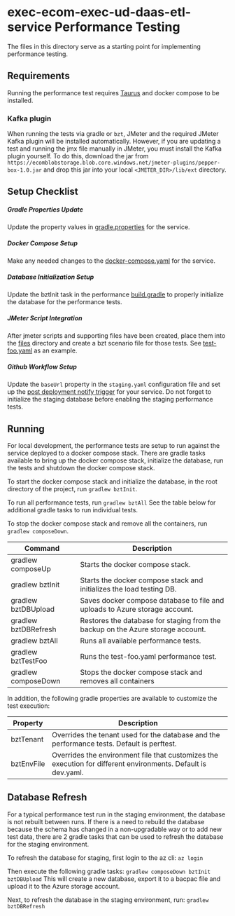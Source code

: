 # exec-ecom-exec-ud-daas-etl-service Performance Testing

The files in this directory serve as a starting point for implementing performance testing.

## Requirements
Running the performance test requires [Taurus](https://gettaurus.org/install/Installation/) and docker compose to be installed.

### Kafka plugin
When running the tests via gradle or ```bzt```, JMeter and the required JMeter Kafka plugin will be installed automatically.
However, if you are updating a test and running the jmx file manually in JMeter, you must install the 
Kafka plugin yourself. To do this, download the jar from ```https://ecomblobstorage.blob.core.windows.net/jmeter-plugins/pepper-box-1.0.jar``` 
and drop this jar into your local ```<JMETER_DIR>/lib/ext``` directory.

## Setup Checklist
##### Gradle Properties Update
Update the property values in [gradle.properties](performance/gradle.properties) for the service. 
##### Docker Compose Setup
Make any needed changes to the [docker-compose.yaml](docker-compose.yaml) for the service.
##### Database Initialization Setup
Update the bztInit task in the performance [build.gradle](performance/build.gradle) to properly initialize the database for the performance tests.
##### JMeter Script Integration
After jmeter scripts and supporting files have been created, place them into the [files](performance/files) directory and create a bzt scenario file
for those tests.  See [test-foo.yaml](performance/test-foo.yaml) as an example.
##### Github Workflow Setup
Update the `baseUrl` property in the `staging.yaml` configuration file and set up the [post deployment notify trigger](https://github.com/JDA-Product-Development/exec-ecom-azure-deployment#post-deploy-notify) 
for your service.  Do not forget to initialize the staging database before enabling the staging performance tests.

## Running
For local development, the performance tests are setup to run against the service deployed to a docker compose 
stack.  There are gradle tasks available to bring up the docker compose stack, initialize the database, run the 
tests and shutdown the docker compose stack.

To start the docker compose stack and initialize the database, in the root directory of the project, 
run ```gradlew bztInit```.

To run all performance tests, run ```gradlew bztAll``` See the table below for additional gradle tasks to run individual tests.

To stop the docker compose stack and remove all the containers, run ```gradlew composeDown```.


| Command                    | Description                                                                     |
|----------------------------|---------------------------------------------------------------------------------|
| gradlew composeUp          | Starts the docker compose stack.                                                |
| gradlew bztInit            | Starts the docker compose stack and initializes the load testing DB.            |
| gradlew bztDBUpload        | Saves docker compose database to file and uploads to Azure storage account.     |
| gradlew bztDBRefresh       | Restores the database for staging from the backup on the Azure storage account. |
| gradlew bztAll             | Runs all available performance tests.                                           |
| gradlew bztTestFoo         | Runs the test-foo.yaml performance test.                                   |
| gradlew composeDown        | Stops the docker compose stack and removes all containers                       |

In addition, the following gradle properties are available to customize the test execution:

| Property    | Description                                                                                                                  |
| ----------- | ---------------------------------------------------------------------------------------------------------------------------- |
| bztTenant   | Overrides the tenant used for the database and the performance tests.  Default is perftest.                                  |
| bztEnvFile  | Overrides the environment file that customizes the execution for different environments. Default is dev.yaml.                |

## Database Refresh
For a typical performance test run in the staging environment, the database is not rebuilt between runs.  If there 
is a need to rebuild the database because the schema has changed in a non-upgradable way or to add new test data,
there are 2 gradle tasks that can be used to refresh the database for the staging environment.

To refresh the database for staging, first login to the az cli:
```az login```

Then execute the following gradle tasks:
```gradlew composeDown bztInit bztDBUpload```
This will create a new database, export it to a bacpac file and upload it to the Azure storage account.

Next, to refresh the database in the staging environment, run:
```gradlew bztDBRefresh```
